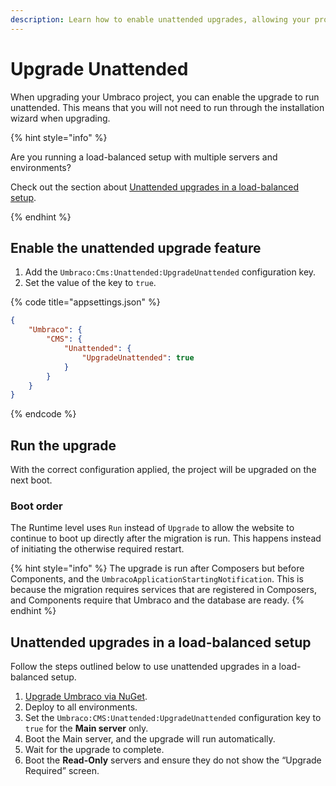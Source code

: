 ```yaml
---
description: Learn how to enable unattended upgrades, allowing your project to upgrade without your interference.
---
```


# Upgrade Unattended

When upgrading your Umbraco project, you can enable the upgrade to run unattended. This means that you will not need to run through the installation wizard when upgrading.

{% hint style="info" %}

Are you running a load-balanced setup with multiple servers and environments?

Check out the section about [Unattended upgrades in a load-balanced setup](#unattended-upgrades-in-a-load-balanced-setup).

{% endhint %}

## Enable the unattended upgrade feature

1. Add the `Umbraco:Cms:Unattended:UpgradeUnattended` configuration key.
2. Set the value of the key to `true`.

{% code title="appsettings.json" %}

```json
{
    "Umbraco": {
        "CMS": {
            "Unattended": {
                "UpgradeUnattended": true
            }
        }
    }
}
```

{% endcode %}

## Run the upgrade

With the correct configuration applied, the project will be upgraded on the next boot.

### Boot order

The Runtime level uses `Run` instead of `Upgrade` to allow the website to continue to boot up directly after the migration is run. This happens instead of initiating the otherwise required restart.

{% hint style="info" %}
The upgrade is run after Composers but before Components, and the `UmbracoApplicationStartingNotification`. This is because the migration requires services that are registered in Composers, and Components require that Umbraco and the database are ready.
{% endhint %}

## Unattended upgrades in a load-balanced setup

Follow the steps outlined below to use unattended upgrades in a load-balanced setup.

1. [Upgrade Umbraco via NuGet](upgrade-details.md#upgrade-to-a-new-major).
2. Deploy to all environments.
3. Set the `Umbraco:CMS:Unattended:UpgradeUnattended` configuration key to `true` for the **Main server** only.
4. Boot the Main server, and the upgrade will run automatically.
5. Wait for the upgrade to complete.
6. Boot the **Read-Only** servers and ensure they do not show the “Upgrade Required” screen.
